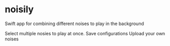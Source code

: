 # noisily
Swift app for combining different noises to play in the background

Select multiple nosies to play at once.
Save configurations
Upload your own noises
